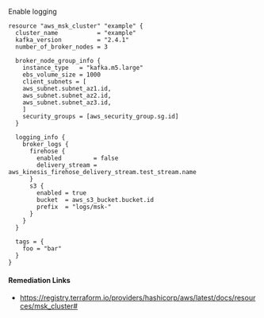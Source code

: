 
Enable logging

```hcl
resource "aws_msk_cluster" "example" {
  cluster_name           = "example"
  kafka_version          = "2.4.1"
  number_of_broker_nodes = 3
  
  broker_node_group_info {
    instance_type   = "kafka.m5.large"
    ebs_volume_size = 1000
    client_subnets = [
    aws_subnet.subnet_az1.id,
    aws_subnet.subnet_az2.id,
    aws_subnet.subnet_az3.id,
    ]
    security_groups = [aws_security_group.sg.id]
  }
  
  logging_info {
    broker_logs {
      firehose {
        enabled         = false
        delivery_stream = aws_kinesis_firehose_delivery_stream.test_stream.name
      }
      s3 {
        enabled = true
        bucket  = aws_s3_bucket.bucket.id
        prefix  = "logs/msk-"
      }
    }
  }
  
  tags = {
    foo = "bar"
  }
}
```

#### Remediation Links
 - https://registry.terraform.io/providers/hashicorp/aws/latest/docs/resources/msk_cluster#
        